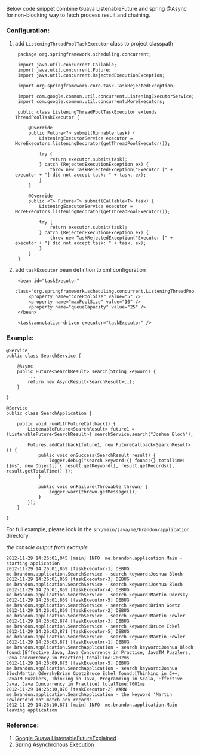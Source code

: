 Below code snippet combine Guava ListenableFuture and spring @Async for non-blocking way to fetch process result and chaining.

### Configuration:

1. add `ListeningThreadPoolTaskExecutor` class to project classpath

		package org.springframework.scheduling.concurrent;
		
		import java.util.concurrent.Callable;
		import java.util.concurrent.Future;
		import java.util.concurrent.RejectedExecutionException;
		
		import org.springframework.core.task.TaskRejectedException;
		
		import com.google.common.util.concurrent.ListeningExecutorService;
		import com.google.common.util.concurrent.MoreExecutors;
		
		public class ListeningThreadPoolTaskExecutor extends ThreadPoolTaskExecutor {
		
			@Override
			public Future<?> submit(Runnable task) {
				ListeningExecutorService executor = MoreExecutors.listeningDecorator(getThreadPoolExecutor());
		
				try {
					return executor.submit(task);
				} catch (RejectedExecutionException ex) {
					throw new TaskRejectedException("Executor [" + executor + "] did not accept task: " + task, ex);
				}
			}
		
			@Override
			public <T> Future<T> submit(Callable<T> task) {
				ListeningExecutorService executor = MoreExecutors.listeningDecorator(getThreadPoolExecutor());
		
				try {
					return executor.submit(task);
				} catch (RejectedExecutionException ex) {
					throw new TaskRejectedException("Executor [" + executor + "] did not accept task: " + task, ex);
				}
			}
		}


2. add `taskExecutor` bean defintion to xml configuration
	
		<bean id="taskExecutor"
			class="org.springframework.scheduling.concurrent.ListeningThreadPoolTaskExecutor">
			<property name="corePoolSize" value="5" />
			<property name="maxPoolSize" value="10" />
			<property name="queueCapacity" value="25" />
		</bean>
	
		<task:annotation-driven executor="taskExecutor" />
	
	
### Example:

	@Service
	public class SearchService {
	
		@Async
		public Future<SearchResult> search(String keyword) {
			...
			return new AsyncResult<SearchResult>(…);
		}
		
	}
	
	@Service
	public class SearchApplication {
	
		public void runWithFutureCallback() {	
			ListenableFuture<SearchResult> future1 = (ListenableFuture<SearchResult>) searchService.search("Joshua Bloch");
			
			Futures.addCallback(future1, new FutureCallback<SearchResult>() {
				public void onSuccess(SearchResult result) {
					logger.debug("search keyword:{} found:{} totalTime:{}ms", new Object[] { result.getKeyword(), result.getRecords(), result.getTotalTime() });
				}
		
				public void onFailure(Throwable thrown) {
					logger.warn(thrown.getMessage());
				}
			});
		}
		
	}
	
For full example, please look in the `src/main/java/me/brandon/application` directory.

*the console output from example*

	2012-11-29 14:26:01,045 [main] INFO  me.brandon.application.Main - starting application
	2012-11-29 14:26:01,869 [taskExecutor-1] DEBUG me.brandon.application.SearchService - search keyword:Joshua Bloch
	2012-11-29 14:26:01,869 [taskExecutor-3] DEBUG me.brandon.application.SearchService - search keyword:Joshua Bloch
	2012-11-29 14:26:01,869 [taskExecutor-4] DEBUG me.brandon.application.SearchService - search keyword:Martin Odersky
	2012-11-29 14:26:01,869 [taskExecutor-5] DEBUG me.brandon.application.SearchService - search keyword:Brian Goetz
	2012-11-29 14:26:01,869 [taskExecutor-2] DEBUG me.brandon.application.SearchService - search keyword:Martin Fowler
	2012-11-29 14:26:02,874 [taskExecutor-3] DEBUG me.brandon.application.SearchService - search keyword:Bruce Eckel
	2012-11-29 14:26:03,871 [taskExecutor-5] DEBUG me.brandon.application.SearchService - search keyword:Martin Fowler
	2012-11-29 14:26:03,871 [taskExecutor-1] DEBUG me.brandon.application.SearchApplication - search keyword:Joshua Bloch found:[Effective Java, Java Concurrency in Practice, JavaTM Puzzlers, Java Concurrency in Practice] totalTime:2002ms
	2012-11-29 14:26:09,875 [taskExecutor-5] DEBUG me.brandon.application.SearchApplication - search keyword:Joshua BlochMartin OderskyBrian GoetzBruce Eckel found:[Thinking in C++, JavaTM Puzzlers, Thinking in Java, Programming in Scala, Effective Java, Java Concurrency in Practice] totalTime:7001ms
	2012-11-29 14:26:10,870 [taskExecutor-2] WARN  me.brandon.application.SearchApplication - the keyword 'Martin Fowler'did not match any records
	2012-11-29 14:26:10,871 [main] INFO  me.brandon.application.Main - leaving application

	
### Reference:
1.	[Google Guava ListenableFutureExplained](http://code.google.com/p/guava-libraries/wiki/ListenableFutureExplained)
2.	[Spring Asynchronous Execution](http://static.springsource.org/spring/docs/3.0.x/reference/scheduling.html#scheduling-annotation-support-async)